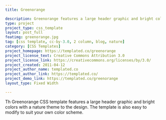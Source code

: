 ```yaml
---
title: Greenorange

description: Greenorange features a large header graphic and bright colors with a nature theme to the design.
type: project
project_type: css_template
layout: post_full
featimg: greenorange.jpg
tag: [css template, cc-by-3.0, 2 column, blog, nature]
category: [CSS Templates]
project_homepage: https://templated.co/greenorange
project_license_text: Creative Commons Attribution 3.0
project_license_link: https://creativecommons.org/licenses/by/3.0/
project_created: 2011-04-12
project_author_name: templated.co
project_author_link: https://templated.co/
project_demo_link: https://templated.co/greenorange
layout_type: Fixed Width

---
```

Th Greenorange CSS template features a large header graphic and bright colors with a nature theme to the design. The template is also easy to modify to suit your own color scheme.
